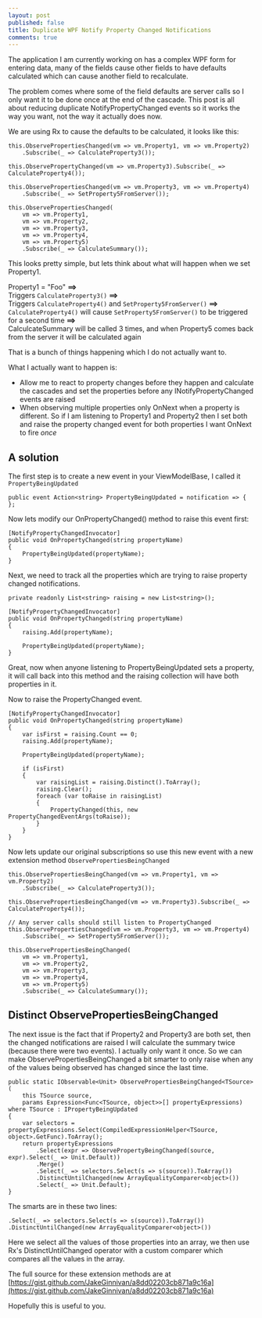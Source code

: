 ```yaml
---
layout: post
published: false
title: Duplicate WPF Notify Property Changed Notifications
comments: true
---
```


The application I am currently working on has a complex WPF form for entering data, many of the fields cause other fields to have defaults calculated which can cause another field to recalculate.

The problem comes where some of the field defaults are server calls so I only want it to be done once at the end of the cascade. This post is all about reducing duplicate NotifyPropertyChanged events so it works the way you want, not the way it actually does now.

<!-- more -->

We are using Rx to cause the defaults to be calculated, it looks like this:

    this.ObservePropertiesChanged(vm => vm.Property1, vm => vm.Property2)
        .Subscribe(_ => CalculateProperty3());
    
    this.ObservePropertyChanged(vm => vm.Property3).Subscribe(_ => CalculateProperty4());
    
    this.ObservePropertiesChanged(vm => vm.Property3, vm => vm.Property4)
        .Subscribe(_ => SetProperty5FromServer());
    
    this.ObservePropertiesChanged(
        vm => vm.Property1,
        vm => vm.Property2,
        vm => vm.Property3,
        vm => vm.Property4,
        vm => vm.Property5)
        .Subscribe(_ => CalculateSummary());
        
This looks pretty simple, but lets think about what will happen when we set Property1.

Property1 = "Foo" **==>**  
Triggers `CalculateProperty3()` **==>**  
Triggers `CalculateProperty4()` and `SetProperty5FromServer()` **==>**  
`CalculateProperty4()` will cause `SetProperty5FromServer()` to be triggered for a second time **==>**  
CalculcateSummary will be called 3 times, and when Property5 comes back from the server it will be calculated again

That is a bunch of things happening which I do not actually want to.

What I actually want to happen is:
 - Allow me to react to property changes before they happen and calculate the cascades and set the properties before any INotifyPropertyChanged events are raised
 - When observing multiple properties only OnNext when a property is different. So if I am listening to Property1 and Property2 then I set both and raise the property changed event for both properties I want OnNext to fire *once*

## A solution
The first step is to create a new event in your ViewModelBase, I called it `PropertyBeingUpdated`

    public event Action<string> PropertyBeingUpdated = notification => { };

Now lets modify our OnPropertyChanged() method to raise this event first:

    [NotifyPropertyChangedInvocator]
    public void OnPropertyChanged(string propertyName)
    {
        PropertyBeingUpdated(propertyName);
    }

Next, we need to track all the properties which are trying to raise property changed notifications. 

    private readonly List<string> raising = new List<string>();
    
    [NotifyPropertyChangedInvocator]
    public void OnPropertyChanged(string propertyName)
    {
        raising.Add(propertyName);

        PropertyBeingUpdated(propertyName);
    }

Great, now when anyone listening to PropertyBeingUpdated sets a property, it will call back into this method and the raising collection will have both properties in it.

Now to raise the PropertyChanged event.

    [NotifyPropertyChangedInvocator]
    public void OnPropertyChanged(string propertyName)
    {
        var isFirst = raising.Count == 0;
        raising.Add(propertyName);

        PropertyBeingUpdated(propertyName);

        if (isFirst)
        {
            var raisingList = raising.Distinct().ToArray();
            raising.Clear();
            foreach (var toRaise in raisingList)
            {
                PropertyChanged(this, new PropertyChangedEventArgs(toRaise));
            }
        }
    }

Now lets update our original subscriptions so use this new event with a new extension method `ObservePropertiesBeingChanged`

    this.ObservePropertiesBeingChanged(vm => vm.Property1, vm => vm.Property2)
        .Subscribe(_ => CalculateProperty3());
    
    this.ObservePropertiesBeingChanged(vm => vm.Property3).Subscribe(_ => CalculateProperty4());
    
    // Any server calls should still listen to PropertyChanged
    this.ObservePropertiesChanged(vm => vm.Property3, vm => vm.Property4)
        .Subscribe(_ => SetProperty5FromServer());
    
    this.ObservePropertiesBeingChanged(
        vm => vm.Property1,
        vm => vm.Property2,
        vm => vm.Property3,
        vm => vm.Property4,
        vm => vm.Property5)
        .Subscribe(_ => CalculateSummary());

## Distinct ObservePropertiesBeingChanged
The next issue is the fact that if Property2 and Property3 are both set, then the changed notifications are raised I will calculate the summary twice (because there were two events). I actually only want it once. So we can make ObservePropertiesBeingChanged a bit smarter to only raise when any of the values being observed has changed since the last time.

    public static IObservable<Unit> ObservePropertiesBeingChanged<TSource>(
        this TSource source,
        params Expression<Func<TSource, object>>[] propertyExpressions) where TSource : IPropertyBeingUpdated
    {
        var selectors = propertyExpressions.Select(CompiledExpressionHelper<TSource, object>.GetFunc).ToArray();
        return propertyExpressions
            .Select(expr => ObservePropertyBeingChanged(source, expr).Select(_ => Unit.Default))
            .Merge()
            .Select(_ => selectors.Select(s => s(source)).ToArray())
            .DistinctUntilChanged(new ArrayEqualityComparer<object>())
            .Select(_ => Unit.Default);
    }
    
The smarts are in these two lines:

    .Select(_ => selectors.Select(s => s(source)).ToArray())
    .DistinctUntilChanged(new ArrayEqualityComparer<object>())

Here we select all the values of those properties into an array, we then use Rx's DistinctUntilChanged operator with a custom comparer which compares all the values in the array. 

The full source for these extension methods are at [https://gist.github.com/JakeGinnivan/a8dd02203cb871a9c16a](https://gist.github.com/JakeGinnivan/a8dd02203cb871a9c16a)

Hopefully this is useful to you.

